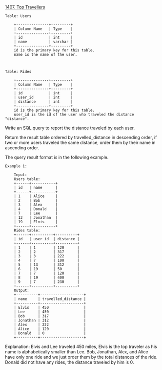 <a href='https://leetcode.com/problems/top-travellers'> 1407. Top Travellers </a>

	Table: Users

		+---------------+---------+
		| Column Name   | Type    |
		+---------------+---------+
		| id            | int     |
		| name          | varchar |
		+---------------+---------+
		id is the primary key for this table.
		name is the name of the user.

 

	Table: Rides

		+---------------+---------+
		| Column Name   | Type    |
		+---------------+---------+
		| id            | int     |
		| user_id       | int     |
		| distance      | int     |
		+---------------+---------+
		id is the primary key for this table.
		user_id is the id of the user who traveled the distance "distance".

 
Write an SQL query to report the distance traveled by each user.

Return the result table ordered by travelled_distance in descending order, if two or more users traveled the same distance, order them by their name in ascending order.

The query result format is in the following example.

 

	Example 1:

		Input: 
		Users table:
		+------+-----------+
		| id   | name      |
		+------+-----------+
		| 1    | Alice     |
		| 2    | Bob       |
		| 3    | Alex      |
		| 4    | Donald    |
		| 7    | Lee       |
		| 13   | Jonathan  |
		| 19   | Elvis     |
		+------+-----------+
		Rides table:
		+------+----------+----------+
		| id   | user_id  | distance |
		+------+----------+----------+
		| 1    | 1        | 120      |
		| 2    | 2        | 317      |
		| 3    | 3        | 222      |
		| 4    | 7        | 100      |
		| 5    | 13       | 312      |
		| 6    | 19       | 50       |
		| 7    | 7        | 120      |
		| 8    | 19       | 400      |
		| 9    | 7        | 230      |
		+------+----------+----------+
		Output: 
		+----------+--------------------+
		| name     | travelled_distance |
		+----------+--------------------+
		| Elvis    | 450                |
		| Lee      | 450                |
		| Bob      | 317                |
		| Jonathan | 312                |
		| Alex     | 222                |
		| Alice    | 120                |
		| Donald   | 0                  |
		+----------+--------------------+
		
Explanation: 
Elvis and Lee traveled 450 miles, Elvis is the top traveler as his name is alphabetically smaller than Lee.
Bob, Jonathan, Alex, and Alice have only one ride and we just order them by the total distances of the ride.
Donald did not have any rides, the distance traveled by him is 0.

